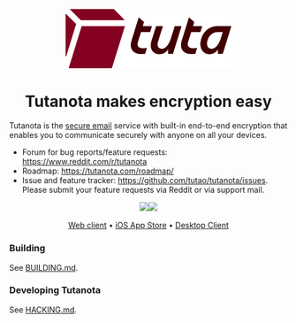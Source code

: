 <div align="center">
	<a href="https://tutanota.com/" target="_blank"><img src="resources/images/logo-red.svg" alt="Tutanota logo" width="300"></a>
	<br/>
	<h1>Tutanota makes encryption easy</h1>
</div>

Tutanota is the [secure email](https://tutanota.com) service with built-in end-to-end encryption that enables you to
communicate securely with anyone on all your devices.

* Forum for bug reports/feature requests: https://www.reddit.com/r/tutanota
* Roadmap: https://tutanota.com/roadmap/
* Issue and feature tracker: https://github.com/tutao/tutanota/issues. Please submit your feature requests via Reddit or
  via support mail.

<div align="center">
<a href="https://play.google.com/store/apps/details?id=de.tutao.tutanota"><img src="https://play.google.com/intl/en_us/badges/images/generic/en_badge_web_generic.png" height="75"></a><a href="https://f-droid.org/packages/de.tutao.tutanota/"><img src="https://f-droid.org/badge/get-it-on.png" height="75"></a>

<a href="https://app.tuta.com">Web client</a>
•
<a href="https://itunes.apple.com/us/app/tutanota/id922429609">iOS App Store</a>
•
<a href="https://tutanota.com/#download">Desktop Client</a>

</div>

### Building

See [BUILDING.md](doc/BUILDING.md).

### Developing Tutanota

See [HACKING.md](doc/HACKING.md).


